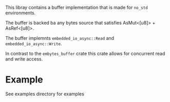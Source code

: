 This libray contains a buffer implementation that is made for `no_std` environments.

The buffer is backed ba any bytes source that satisfies AsMut<[u8]> + AsRef<[u8]>.

The buffer implemnts `embedded_io_async::Read` and `embedded_io_async::Write`. 

In contrast to the `embytes_buffer` crate this crate allows for concurrent read and write access.

# Example

See examples directory for examples